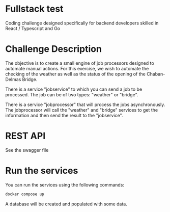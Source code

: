 # Fullstack test
Coding challenge designed specifically for backend developers skilled in React / Typescript and Go

# Challenge Description

The objective is to create a small engine of job processors designed to automate manual actions. For this exercise, we wish to automate the checking of the weather as well as the status of the opening of the Chaban-Delmas Bridge.

There is a service "jobservice" to which you can send a job to be processed. The job can be of two types: "weather" or "bridge".

There is a service "jobprocessor" that will process the jobs asynchronously. The jobprocessor will call the "weather" and "bridge" services to get the information and then send the result to the "jobservice".

# REST API
See the swagger file

# Run the services
You can run the services using the following commands:

```bash
docker compose up
```

A database will be created and populated with some data.
